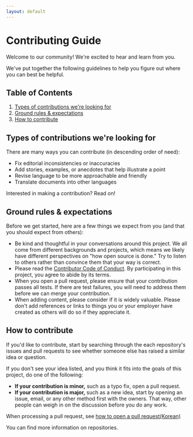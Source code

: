 ```yaml
---
layout: default
---
```


# Contributing Guide

Welcome to our community! We're excited to hear and learn from you.

We've put together the following guidelines to help you figure out where you can best be helpful.

## Table of Contents

1. [Types of contributions we're looking for](#types-of-contributions-were-looking-for)
1. [Ground rules & expectations](#ground-rules--expectations)
1. [How to contribute](#how-to-contribute)

## Types of contributions we're looking for
There are many ways you can contribute (in descending order of need):

* Fix editorial inconsistencies or inaccuracies
* Add stories, examples, or anecdotes that help illustrate a point
* Revise language to be more approachable and friendly
* Translate documents into other languages

Interested in making a contribution? Read on!

## Ground rules & expectations

Before we get started, here are a few things we expect from you (and that you should expect from others):

* Be kind and thoughtful in your conversations around this project. We all come from different backgrounds and projects, which means we likely have different perspectives on "how open source is done." Try to listen to others rather than convince them that your way is correct.
* Please read the [Contributor Code of Conduct](./CODE_OF_CONDUCT.md). By participating in this project, you agree to abide by its terms.
* When you open a pull request, please ensure that your contribution passes all tests. If there are test failures, you will need to address them before we can merge your contribution.
* When adding content, please consider if it is widely valuable. Please don't add references or links to things you or your employer have created as others will do so if they appreciate it.

## How to contribute

If you'd like to contribute, start by searching through the each repository's issues and pull requests to see whether someone else has raised a similar idea or question.

If you don't see your idea listed, and you think it fits into the goals of this project, do one of the following:
* **If your contribution is minor,** such as a typo fix, open a pull request.
* **If your contribution is major,** such as a new idea, start by opening an issue, email, or any other method first with the owners. That way, other people can weigh in on the discussion before you do any work.

When processing a pull request, see [how to open a pull request(Korean)](./contributing/how_to_open_a_pull_request-ko.md)

You can find more information on repositories.
